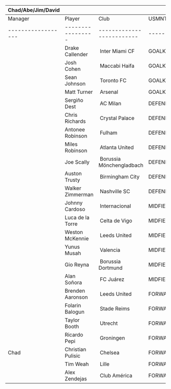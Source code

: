 | Chad/Abe/Jim/David |                   |                           |            |
| ------------------ | ----------------- | ------------------------- | ---------- |
| Manager            | Player            | Club                      | USMNT      |
| ------------------ | ----------------- | ------------------------- | ---------- |
|                    | Drake Callender   |  Inter Miami CF           | GOALKEEPER |
|                    | Josh Cohen        |  Maccabi Haifa            | GOALKEEPER |
|                    | Sean Johnson      |  Toronto FC               | GOALKEEPER |
|                    | Matt Turner       |  Arsenal                  | GOALKEEPER |
|                    | Sergiño Dest      |  AC Milan                 | DEFENDER   |
|                    | Chris Richards    |  Crystal Palace           | DEFENDER   |
|                    | Antonee Robinson  |  Fulham                   | DEFENDER   |
|                    | Miles Robinson    |  Atlanta United           | DEFENDER   |
|                    | Joe Scally        |  Borussia Mönchengladbach | DEFENDER   |
|                    | Auston Trusty     |  Birmingham City          | DEFENDER   |
|                    | Walker Zimmerman  |  Nashville SC             | DEFENDER   |
|                    | Johnny Cardoso    |  Internacional            | MIDFIELDER |
|                    | Luca de la Torre  |  Celta de Vigo            | MIDFIELDER |
|                    | Weston McKennie   |  Leeds United             | MIDFIELDER |
|                    | Yunus Musah       |  Valencia                 | MIDFIELDER |
|                    | Gio Reyna         |  Borussia Dortmund        | MIDFIELDER |
|                    | Alan Soñora       |  FC Juárez                | MIDFIELDER |
|                    | Brenden Aaronson  |  Leeds United             | FORWARD    |
|                    | Folarin Balogun   |  Stade Reims              | FORWARD    |
|                    | Taylor Booth      |  Utrecht                  | FORWARD    |
|                    | Ricardo Pepi      |  Groningen                | FORWARD    |
| Chad               | Christian Pulisic |  Chelsea                  | FORWARD    |
|                    | Tim Weah          |  Lille                    | FORWARD    |
|                    | Alex Zendejas     |  Club América             | FORWARD    |

